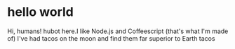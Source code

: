 # hello world
Hi, humans!
hubot here.I like Node.js and Coffeescript (that's what I'm made of)
I've had tacos on the moon and find them far superior  to Earth tacos
